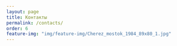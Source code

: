 ```yaml
---
layout: page
title: Контакты
permalink: /contacts/
order: 6
feature-img: "img/feature-img/Cherez_mostok_1984_89х80_1.jpg"
---
```

